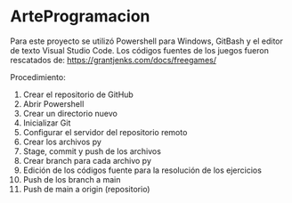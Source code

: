 # ArteProgramacion
Para este proyecto se utilizó Powershell para Windows, GitBash y el editor de texto Visual Studio Code.
Los códigos fuentes de los juegos fueron rescatados de: https://grantjenks.com/docs/freegames/

Procedimiento:
1. Crear el repositorio de GitHub
2. Abrir Powershell
3. Crear un directorio nuevo
4. Inicializar Git
5. Configurar el servidor del repositorio remoto
6. Crear los archivos py
7. Stage, commit y push de los archivos
8. Crear branch para cada archivo py
9. Edición de los códigos fuente para la resolución de los ejercicios
10. Push de los branch a main
11. Push de main a origin (repositorio)
